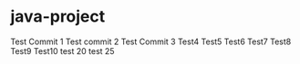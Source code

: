 # java-project
Test Commit 1
Test commit 2
Test Commit 3
Test4
Test5
Test6
Test7
Test8
Test9
Test10
test 20
test 25
